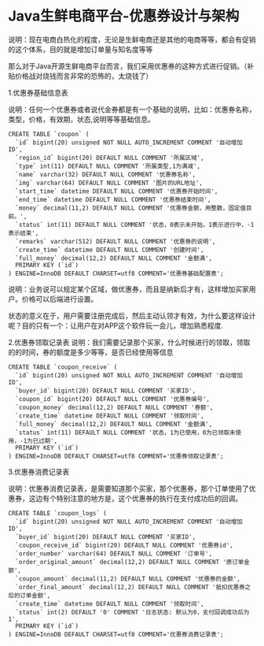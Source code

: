 # Java生鲜电商平台-优惠券设计与架构

说明：现在电商白热化的程度，无论是生鲜电商还是其他的电商等等，都会有促销的这个体系，目的就是增加订单量与知名度等等

那么对于Java开源生鲜电商平台而言，我们采用优惠券的这种方式进行促销。（补贴价格战对烧钱而言非常的恐怖的，太烧钱了）

1.优惠券基础信息表

说明：任何一个优惠券或者说代金券都是有一个基础的说明，比如：优惠券名称，类型，价格，有效期，状态,说明等等基础信息。


```
CREATE TABLE `coupon` (
  `id` bigint(20) unsigned NOT NULL AUTO_INCREMENT COMMENT '自动增加ID',
  `region_id` bigint(20) DEFAULT NULL COMMENT '所属区域',
  `type` int(11) DEFAULT NULL COMMENT '所属类型,1为满减',
  `name` varchar(32) DEFAULT NULL COMMENT '优惠券名称',
  `img` varchar(64) DEFAULT NULL COMMENT '图片的URL地址',
  `start_time` datetime DEFAULT NULL COMMENT '优惠券开始时间',
  `end_time` datetime DEFAULT NULL COMMENT '优惠券结束时间',
  `money` decimal(11,2) DEFAULT NULL COMMENT '优惠券金额，用整数，固定值目前。',
  `status` int(11) DEFAULT NULL COMMENT '状态，0表示未开始，1表示进行中，-1表示结束',
  `remarks` varchar(512) DEFAULT NULL COMMENT '优惠券的说明',
  `create_time` datetime DEFAULT NULL COMMENT '创建时间',
  `full_money` decimal(12,2) DEFAULT NULL COMMENT '金额满',
  PRIMARY KEY (`id`)
) ENGINE=InnoDB DEFAULT CHARSET=utf8 COMMENT='优惠券基础配置表';
```
说明：业务说可以规定某个区域，做优惠券，而且是纳新后才有，这样增加买家用户。价格可以后端进行设置。

状态的意义在于，用户需要注册完成后，然后主动认领才有效，为什么要这样设计呢？目的只有一个：让用户在对APP这个软件玩一会儿，增加熟悉程度.

2.优惠券领取记录表
说明：我们需要记录那个买家，什么时候进行的领取，领取的的时间，券的额度是多少等等，是否已经使用等信息

```
CREATE TABLE `coupon_receive` (
  `id` bigint(20) unsigned NOT NULL AUTO_INCREMENT COMMENT '自动增加ID',
  `buyer_id` bigint(20) DEFAULT NULL COMMENT '买家ID',
  `coupon_id` bigint(20) DEFAULT NULL COMMENT '优惠券编号',
  `coupon_money` decimal(12,2) DEFAULT NULL COMMENT '券额',
  `create_time` datetime DEFAULT NULL COMMENT '领取时间',
  `full_money` decimal(12,2) DEFAULT NULL COMMENT '金额满',
  `status` int(11) DEFAULT NULL COMMENT '状态，1为已使用，0为已领取未使用，-1为已过期',
  PRIMARY KEY (`id`)
) ENGINE=InnoDB DEFAULT CHARSET=utf8 COMMENT='优惠券领取记录表';
```

3.优惠券消费记录表

说明：优惠券消费记录表，是需要知道那个买家，那个优惠券，那个订单使用了优惠券，这边有个特别注意的地方是，这个优惠券的执行在支付成功后的回调。

```
CREATE TABLE `coupon_logs` (
  `id` bigint(20) unsigned NOT NULL AUTO_INCREMENT COMMENT '自动增加ID',
  `buyer_id` bigint(20) DEFAULT NULL COMMENT '买家ID',
  `coupon_receive_id` bigint(20) DEFAULT NULL COMMENT '优惠券id',
  `order_number` varchar(64) DEFAULT NULL COMMENT '订单号',
  `order_original_amount` decimal(12,2) DEFAULT NULL COMMENT '原订单金额',
  `coupon_amount` decimal(11,2) DEFAULT NULL COMMENT '优惠券的金额',
  `order_final_amount` decimal(12,2) DEFAULT NULL COMMENT '抵扣优惠券之后的订单金额',
  `create_time` datetime DEFAULT NULL COMMENT '领取时间',
  `status` int(2) DEFAULT '0' COMMENT '日志状态: 默认为0，支付回调成功后为1',
  PRIMARY KEY (`id`)
) ENGINE=InnoDB DEFAULT CHARSET=utf8 COMMENT='优惠券消费记录表';
```





